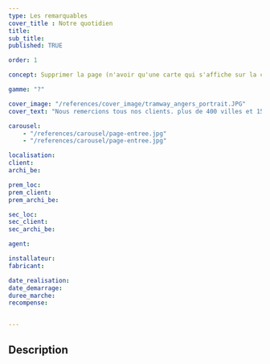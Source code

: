 ```yaml
---
type: Les remarquables
cover_title : Notre quotidien
title:
sub_title:
published: TRUE

order: 1

concept: Supprimer la page (n'avoir qu'une carte qui s'affiche sur la collection)

gamme: "?"

cover_image: "/references/cover_image/tramway_angers_portrait.JPG"
cover_text: "Nous remercions tous nos clients. plus de 400 villes et 15 000 mobiliers (à vérifier)"

carousel:
    - "/references/carousel/page-entree.jpg"
    - "/references/carousel/page-entree.jpg"

localisation:
client:
archi_be:

prem_loc:
prem_client:
prem_archi_be:

sec_loc:
sec_client:
sec_archi_be:

agent:

installateur:
fabricant:

date_realisation:
date_demarrage:
duree_marche:
recompense:


---
```


## Description

